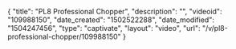 {
    "title": "PL8 Professional Chopper",
    "description": "",
    "videoid": "109988150",
    "date_created": "1502522288",
    "date_modified": "1504247456",
    "type": "captivate",
    "layout": "video",
    "url": "\/v\/pl8-professional-chopper\/109988150"
}